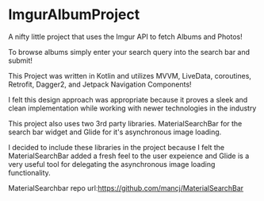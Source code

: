 # ImgurAlbumProject
A nifty little project that uses the Imgur API to fetch Albums and Photos!

To browse albums simply enter your search query into the search bar and submit!

This Project was written in Kotlin and utilizes MVVM, LiveData, coroutines, Retrofit, Dagger2, and Jetpack Navigation Components!

I felt this design approach was appropriate because it proves a sleek and clean implementation while working with newer technologies in the industry

This project also uses two 3rd party libraries. MaterialSearchBar for the search bar widget and Glide for it's asynchronous image loading. 

I decided to include these libraries in the project because I felt the MaterialSearchBar added a fresh feel to the user expeience and Glide is a very useful tool for delegating the asynchronous image loading functionality.

MaterialSearchbar repo url:https://github.com/mancj/MaterialSearchBar
